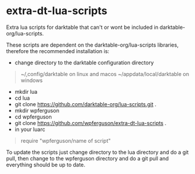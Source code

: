 # extra-dt-lua-scripts
Extra lua scripts for darktable that can't or wont be included in darktable-org/lua-scripts.

These scripts are dependent on the darktable-org/lua-scripts libraries, therefore the recommended
installation is:

* change directory to the darktable configuration directory 
> ~/,config/darktable on linux and macos
> ~/appdata/local/darktable on windows

* mkdir lua 
* cd lua 
* git clone https://github.com/darktable-org/lua-scripts.git .
* mkdir wpferguson
* cd wpferguson
* git clone https://github.com/wpferguson/extra-dt-lua-scripts .
* in your luarc 
> require "wpferguson/name of script"


To update the scripts just change directory to the lua directory and do a 
git pull, then change to the wpferguson directory and do a git pull and 
everything should be up to date.
